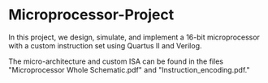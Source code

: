 # Microprocessor-Project

In this project, we design, simulate, and implement a 16-bit microprocessor with a custom instruction set using Quartus II and Verilog. 


The micro-architecture and custom ISA can be found in the files "Microprocessor Whole Schematic.pdf" and "Instruction_encoding.pdf."
